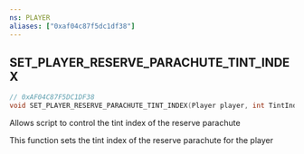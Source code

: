 ```yaml
---
ns: PLAYER
aliases: ["0xaf04c87f5dc1df38"]
---
```

## SET_PLAYER_RESERVE_PARACHUTE_TINT_INDEX

```c
// 0xAF04C87F5DC1DF38
void SET_PLAYER_RESERVE_PARACHUTE_TINT_INDEX(Player player, int TintIndex);
```

Allows script to control the tint index of the reserve parachute

This function sets the tint index of the reserve parachute for the player

